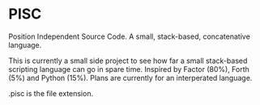 # PISC
Position Independent Source Code. A small, stack-based, concatenative language.

This is currently a small side project to see how far a small stack-based scripting language can go in spare time. Inspired by Factor (80%), Forth (5%) and Python (15%). 
Plans are currently for an interperated language.

.pisc is the file extension. 
